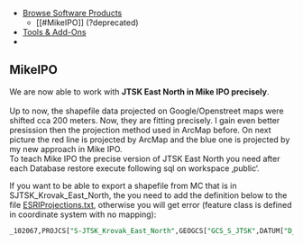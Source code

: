 - [Browse Software Products](https://www.mikepoweredbydhi.com/products)
	- [[#MikeIPO]] (?deprecated)
- [Tools & Add-Ons](https://www.mikepoweredbydhi.com/download/mike-by-dhi-tools)
- 



## MikeIPO

  
We are now able to work with **JTSK East North in Mike IPO precisely**.  
   
Up to now, the shapefile data projected on Google/Openstreet maps were shifted cca 200 meters. Now, they are fitting precisely. I gain even better presission then the projection method used in ArcMap before. On next picture the red line is projected by ArcMap and the blue one is projected by my new approach in Mike IPO.  
To teach Mike IPO the precise version of JTSK East North you need after each Database restore execute following sql on workspace ‚public‘.  

If you want to be able to export a shapefile from MC that is in SJTSK_Krovak_East_North, the you need to add the definition below to the file [ESRIProjections.txt](file:///c:/Program%20Files%20(x86)/DHI/2016/MIKE%20INFO%202/ESRIProjections.txt), otherwise you will get error (feature class is defined in coordinate system with no mapping):  

```sql
_102067,PROJCS["S-JTSK_Krovak_East_North",GEOGCS["GCS_S_JTSK",DATUM["D_S_JTSK",SPHEROID["Bessel_1841",6377397.155,299.1528128]],PRIMEM["Greenwich",0],UNIT["Degree",0.017453292519943295]],PROJECTION["Krovak"],PARAMETER["False_Easting",0],PARAMETER["False_Northing",0],PARAMETER["Pseudo_Standard_Parallel_1",78.5],PARAMETER["Scale_Factor",0.9999],PARAMETER["Azimuth",30.28813975277778],PARAMETER["Longitude_Of_Center",24.83333333333333],PARAMETER["Latitude_Of_Center",49.5],PARAMETER["X_Scale",-1],PARAMETER["Y_Scale",1],PARAMETER["XY_Plane_Rotation",90],UNIT["Meter",1]]_ 
```


